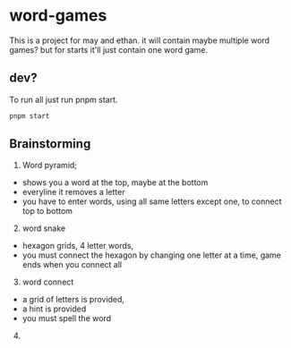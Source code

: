 # word-games

This is a project for may and ethan. it will contain maybe multiple word games? but for starts it'll just contain one word game.

## dev?

To run all just run pnpm start.

```sh
pnpm start
```

## Brainstorming

1. Word pyramid;

- shows you a word at the top, maybe at the bottom
- everyline it removes a letter
- you have to enter words, using all same letters except one, to connect top to bottom

2. word snake

- hexagon grids, 4 letter words,
- you must connect the hexagon by changing one letter at a time, game ends when you connect all

3. word connect

- a grid of letters is provided,
- a hint is provided
- you must spell the word

4.
